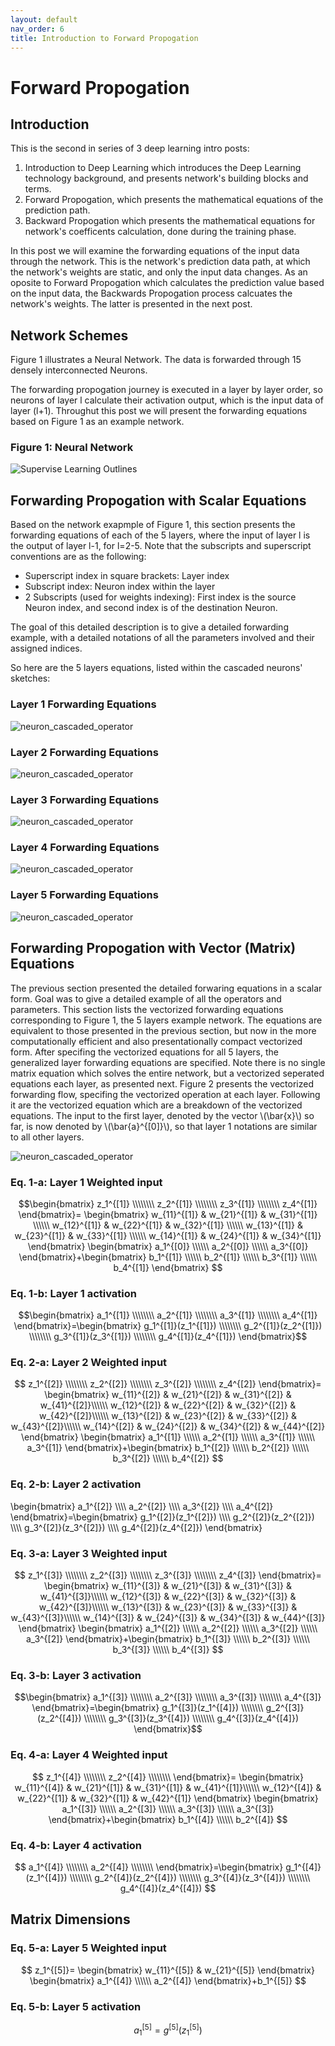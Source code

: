 ```yaml
---
layout: default
nav_order: 6
title: Introduction to Forward Propogation
---
```

# Forward Propogation

## Introduction

This is the second in series of 3 deep learning intro posts:
1. Introduction to Deep Learning which introduces the Deep Learning technology background, and presents network's building blocks and terms.
2. Forward Propogation, which presents the mathematical equations of the prediction path.
3. Backward Propogation which presents the mathematical equations for network's coefficents calculation, done during the training phase.

In this post we will examine the forwarding equations of the input data through the network. This is the network's prediction data path, at which the network's weights are static, and only the input data changes. As an oposite to Forward Propogation which calculates the prediction value based on the input data, the Backwards Propogation process calcuates the network's weights. The latter is presented in the next post.

## Network Schemes 

Figure 1 illustrates a Neural Network. The data is forwarded through 15 densely interconnected Neurons. 

The forwarding propogation journey is executed in a layer by layer order, so neurons of layer l calculate their activation output, which is the input data of layer (l+1). 
Throughut this post we will present the forwarding equations based on Figure 1 as an example network.
 
 
 ### Figure 1: Neural Network
 ![Supervise Learning Outlines](../assets/images/neural-networks/deep-neural-network.png)




## Forwarding Propogation with Scalar Equations

Based on the network exapmple of Figure 1, this section presents the forwarding equations of each of the 5 layers, where the input of layer l is the output of layer l-1, for l=2-5. 
Note that the subscripts and superscript conventions are as the following:
- Superscript index in square brackets: Layer index
- Subscript index: Neuron index within the layer
- 2 Subscripts (used for weights indexing): First index is the source Neuron index, and second index is of the destination Neuron.

The goal of this detailed description is to give a detailed forwarding example, with a detailed notations of all the parameters involved and their assigned indices.

So here are the 5 layers equations, listed within the cascaded neurons' sketches:



 ### Layer 1 Forwarding  Equations
 
![neuron_cascaded_operator](../assets/images/neural-networks/L1_neuron_cascaded_operator.png)


 ### Layer 2 Forwarding  Equations
 
![neuron_cascaded_operator](../assets/images/neural-networks/L2_neuron_cascaded_operator.png)

 
 ### Layer 3 Forwarding  Equations
![neuron_cascaded_operator](../assets/images/neural-networks/L3_neuron_cascaded_operator.png)

 ### Layer 4 Forwarding  Equations
 
![neuron_cascaded_operator](../assets/images/neural-networks/L4_neuron_cascaded_operator.png)


 ### Layer 5 Forwarding  Equations
 
![neuron_cascaded_operator](../assets/images/neural-networks/L5_neuron_cascaded_operator.png)
 
 
 ## Forwarding Propogation with Vector (Matrix) Equations
 
 
The previous section presented the detailed forwaring equations in a scalar form. Goal was to give a detailed example of all the operators and parameters. This section lists the vectorized forwarding equations corresponding to Figure 1, the 5 layers example network. The equations are equivalent to those presented in the previous section, but now in the more computationally efficient and also presentationally compact vectorized form. After specifing the vectorized equations for all 5 layers, the generalized layer forwarding equations are specified.
Note there is no single matrix equation which solves the entire network, but a vectorized seperated equations each layer, as presented next.
Figure 2 presents the vectorized forwarding flow, specifing the vectorized operation at each layer. Following it are the vectorized equation which are a breakdown of the vectorized equations. The input to the first layer, denoted by the vector \\(\bar{x}\\) so far, is now denoted by \\(\bar{a}^{[0]}\\), so that layer 1 notations are similar to all other layers.
 
  
 ![neuron_cascaded_operator](../assets/images/neural-networks/forwarding-vectorized-flow.png)



### Eq. 1-a: Layer 1 Weighted input

$$\begin{bmatrix}
z_1^{[1]} \\\\\\\\ 
z_2^{[1]} \\\\\\\\ 
z_3^{[1]}  \\\\\\\\ 
z_4^{[1]}
\end{bmatrix}=
\begin{bmatrix}
w_{11}^{[1]}  & w_{21}^{[1]} & w_{31}^{[1]} \\\\\\ 
w_{12}^{[1]}  & w_{22}^{[1]} & w_{32}^{[1]} \\\\\\ 
w_{13}^{[1]}  & w_{23}^{[1]} & w_{33}^{[1]} \\\\\\ 
w_{14}^{[1]}  & w_{24}^{[1]} & w_{34}^{[1]}
\end{bmatrix} \begin{bmatrix}
a_1^{[0]}  \\\\\\ 
a_2^{[0]} \\\\\\
a_3^{[0]}
\end{bmatrix}+\begin{bmatrix}
b_1^{[1]} \\\\\\ 
b_2^{[1]} \\\\\\ 
b_3^{[1]} \\\\\\ 
b_4^{[1]} 
\end{bmatrix}
$$

### Eq. 1-b: Layer 1 activation

$$\begin{bmatrix}
a_1^{[1]} \\\\\\\\ 
a_2^{[1]} \\\\\\\\ 
a_3^{[1]} \\\\\\\\ 
a_4^{[1]}
\end{bmatrix}=\begin{bmatrix}
g_1^{[1]}(z_1^{[1]}) \\\\\\\\ 
g_2^{[1]}(z_2^{[1]}) \\\\\\\\ 
g_3^{[1]}(z_3^{[1]}) \\\\\\\\ 
g_4^{[1]}(z_4^{[1]})
\end{bmatrix}$$

### Eq. 2-a: Layer 2 Weighted input


$$
z_1^{[2]} \\\\\\\\ 
z_2^{[2]} \\\\\\\\ 
z_3^{[2]}  \\\\\\\\ 
z_4^{[2]}
\end{bmatrix}=
\begin{bmatrix}
w_{11}^{[2]}  & w_{21}^{[2]} & w_{31}^{[2]} & w_{41}^{[2]}\\\\\\ 
w_{12}^{[2]}  & w_{22}^{[2]} & w_{32}^{[2]} & w_{42}^{[2]}\\\\\\ 
w_{13}^{[2]}  & w_{23}^{[2]} & w_{33}^{[2]} & w_{43}^{[2]}\\\\\\ 
w_{14}^{[2]}  & w_{24}^{[2]} & w_{34}^{[2]} & w_{44}^{[2]}
\end{bmatrix} \begin{bmatrix}
a_1^{[1]}  \\\\\\ 
a_2^{[1]} \\\\\\
a_3^{[1]} \\\\\\
a_3^{[1]}
\end{bmatrix}+\begin{bmatrix}
b_1^{[2]} \\\\\\ 
b_2^{[2]} \\\\\\ 
b_3^{[2]} \\\\\\ 
b_4^{[2]} 
$$

### Eq. 2-b: Layer 2 activation
$$
$$\begin{bmatrix}
a_1^{[2]} \\\\\\\\ 
a_2^{[2]} \\\\\\\\ 
a_3^{[2]} \\\\\\\\ 
a_4^{[2]}
\end{bmatrix}=\begin{bmatrix}
g_1^{[2]}(z_1^{[2]}) \\\\\\\\ 
g_2^{[2]}(z_2^{[2]}) \\\\\\\\ 
g_3^{[2]}(z_3^{[2]}) \\\\\\\\ 
g_4^{[2]}(z_4^{[2]})
\end{bmatrix}$$
$$


### Eq. 3-a: Layer 3 Weighted input


$$
z_1^{[3]} \\\\\\\\ 
z_2^{[3]} \\\\\\\\ 
z_3^{[3]}  \\\\\\\\ 
z_4^{[3]}
\end{bmatrix}=
\begin{bmatrix}
w_{11}^{[3]}  & w_{21}^{[3]} & w_{31}^{[3]} & w_{41}^{[3]}\\\\\\ 
w_{12}^{[3]}  & w_{22}^{[3]} & w_{32}^{[3]} & w_{42}^{[3]}\\\\\\ 
w_{13}^{[3]}  & w_{23}^{[3]} & w_{33}^{[3]} & w_{43}^{[3]}\\\\\\ 
w_{14}^{[3]}  & w_{24}^{[3]} & w_{34}^{[3]} & w_{44}^{[3]}
\end{bmatrix} \begin{bmatrix}
a_1^{[2]}  \\\\\\ 
a_2^{[2]} \\\\\\
a_3^{[2]} \\\\\\
a_3^{[2]}
\end{bmatrix}+\begin{bmatrix}
b_1^{[3]} \\\\\\ 
b_2^{[3]} \\\\\\ 
b_3^{[3]} \\\\\\ 
b_4^{[3]} 
$$

### Eq. 3-b: Layer 3 activation



$$\begin{bmatrix}
a_1^{[3]} \\\\\\\\ 
a_2^{[3]} \\\\\\\\ 
a_3^{[3]} \\\\\\\\ 
a_4^{[3]}
\end{bmatrix}=\begin{bmatrix}
g_1^{[3]}(z_1^{[4]}) \\\\\\\\ 
g_2^{[3]}(z_2^{[4]}) \\\\\\\\ 
g_3^{[3]}(z_3^{[4]}) \\\\\\\\ 
g_4^{[3]}(z_4^{[4]})
\end{bmatrix}$$


### Eq. 4-a: Layer 4 Weighted input


$$
z_1^{[4]} \\\\\\\\ 
z_2^{[4]} \\\\\\\\ 
\end{bmatrix}=
\begin{bmatrix}
w_{11}^{[4]}  & w_{21}^{[1]} & w_{31}^{[1]} & w_{41}^{[1]}\\\\\\ 
w_{12}^{[4]}  & w_{22}^{[1]} & w_{32}^{[1]} & w_{42}^{[1]}
\end{bmatrix} \begin{bmatrix}
a_1^{[3]}  \\\\\\ 
a_2^{[3]} \\\\\\
a_3^{[3]} \\\\\\
a_3^{[3]}
\end{bmatrix}+\begin{bmatrix}
b_1^{[4]} \\\\\\ 
b_2^{[4]}
$$


### Eq. 4-b: Layer 4 activation


$$
a_1^{[4]} \\\\\\\\ 
a_2^{[4]} \\\\\\\\ 
\end{bmatrix}=\begin{bmatrix}
g_1^{[4]}(z_1^{[4]}) \\\\\\\\ 
g_2^{[4]}(z_2^{[4]}) \\\\\\\\ 
g_3^{[4]}(z_3^{[4]}) \\\\\\\\ 
g_4^{[4]}(z_4^{[4]})
$$

## Matrix Dimensions


### Eq. 5-a: Layer 5 Weighted input


$$
z_1^{[5]}=
\begin{bmatrix}
w_{11}^{[5]}  & w_{21}^{[5]}
\end{bmatrix} \begin{bmatrix}
a_1^{[4]} \\\\\\
a_2^{[4]}
\end{bmatrix}+b_1^{[5]}
$$


### Eq. 5-b: Layer 5 activation


$$
a_1^{[5]}=
g^{[5]}(z_1^{[5]})
$$


